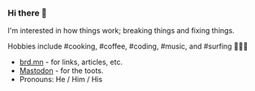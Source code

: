 ### Hi there 👋

I'm interested in how things work; breaking things and fixing things.

Hobbies include #cooking, #coffee, #coding, #music, and #surfing 🏄🏽‍♂️

* <a rel="nofollow me" href="https://brd.mn">brd.mn</a> - for links, articles, etc.
* <a rel="nofollow me" href="https://theblower.au/@pbrdmn">Mastodon</a> - for the toots.
* Pronouns: He / Him / His

<!--
**pbrdmn/pbrdmn** is a ✨ _special_ ✨ repository because its `README.md` (this file) appears on your GitHub profile.

Here are some ideas to get you started:

- 🔭 I’m currently working on ...
- 🌱 I’m currently learning ...
- 👯 I’m looking to collaborate on ...
- 🤔 I’m looking for help with ...
- 💬 Ask me about ...
- 📫 How to reach me: ...
- 😄 Pronouns: ...
- ⚡ Fun fact: ...
-->

